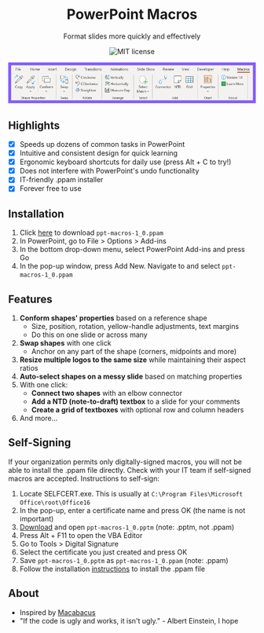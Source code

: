 <h1 align="center">
    PowerPoint Macros
</h1>
<p align="center">
  Format slides more quickly and effectively
</p>
<p align="center">
  <img src="https://img.shields.io/github/license/leliukhin/ppt-macros?label=license" alt="MIT license" />
</p>
<img src="https://github.com/leliukhin/ppt-macros/blob/HEAD/img/ribbon.png">


## Highlights
-   [x] Speeds up dozens of common tasks in PowerPoint
-   [x] Intuitive and consistent design for quick learning
-   [x] Ergonomic keyboard shortcuts for daily use (press Alt + C to try!)
-   [x] Does not interfere with PowerPoint's undo functionality
-   [x] IT-friendly .ppam installer
-   [x] Forever free to use

## Installation
1. Click [here](https://github.com/leliukhin/ppt-macros/raw/main/ppt-macros-1_0.ppam) to download `ppt-macros-1_0.ppam`
2. In PowerPoint, go to File > Options > Add-ins
3. In the bottom drop-down menu, select PowerPoint Add-ins and press Go
4. In the pop-up window, press Add New. Navigate to and select `ppt-macros-1_0.ppam`

## Features
1. **Conform shapes' properties** based on a reference shape
    * Size, position, rotation, yellow-handle adjustments, text margins 
    * Do this on one slide or across many
2. **Swap shapes** with one click
    * Anchor on any part of the shape (corners, midpoints and more)
3. **Resize multiple logos to the same size** while maintaining their aspect ratios
4. **Auto-select shapes on a messy slide** based on matching properties
5. With one click:
    * **Connect two shapes** with an elbow connector
    * **Add a NTD (note-to-draft) textbox** to a slide for your comments
    * **Create a grid of textboxes** with optional row and column headers
6. And more...

## Self-Signing
If your organization permits only digitally-signed macros, you will not be able to install the .ppam file directly. Check with your IT team if self-signed macros are accepted. Instructions to self-sign:
1. Locate SELFCERT.exe. This is usually at `C:\Program Files\Microsoft Office\root\Office16`
2. In the pop-up, enter a certificate name and press OK (the name is not important)
3. [Download](https://github.com/leliukhin/ppt-macros/raw/main/ppt-macros-1_0.pptm) and open `ppt-macros-1_0.pptm` (note: .pptm, not .ppam)
4. Press Alt + F11 to open the VBA Editor
5. Go to Tools > Digital Signature
6. Select the certificate you just created and press OK
7. Save `ppt-macros-1_0.pptm` as `ppt-macros-1_0.ppam` (note: .ppam)
8. Follow the installation [instructions](#installation) to install the .ppam file

## About
- Inspired by [Macabacus](https://macabacus.com/)
- "If the code is ugly and works, it isn't ugly." \- Albert Einstein, I hope